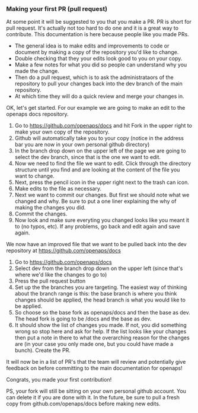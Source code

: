 ### Making your first PR (pull request)

At some point it will be suggested to you that you make a PR. PR is short for pull request. 
It's actually not too hard to do one and it is a great way to contribute. This documentation is here because people like you made PRs.

* The general idea is to make edits and improvements to code or document by making a copy of the repository you'd like to change. 
* Double checking that they your edits look good to you on your copy. 
* Make a few notes for what you did so people can understand why you made the change. 
* Then do a pull request, which is to ask the administrataors of the repository to pull your changes 
back into the dev branch of the main repository. 
* At which time they will do a quick review and merge your changes in.

OK, let's get started. For our example we are going to make an edit to the openaps docs repository.
    
1. Go to https://github.com/openaps/docs and hit Fork in the upper right to make your own copy of the repository.
2. Github will automatically take you to your copy (notice in the address bar you are now in your own personal github directory)
3. In the branch drop down on the upper left of the page we are going to select the dev branch, since that is the one we want to edit. 
4. Now we need to find the file we want to edit. Click through the directory structure until you find and are looking at the content of the file you want to change.
5. Next, press the pencil icon in the upper right next to the trash can icon.
6. Make edits to the file as necessary.
7. Next we want to commit our changes. But first we should note what we changed and why. Be sure to put a one liner explaining the why of making the changes you did.
8. Commit the changes.
9. Now look and make sure everyting you changed looks like you meant it to (no typos, etc). If any problems, go back and edit again and save again.

We now have an improved file that we want to be pulled back into the dev repository at https://github.com/openaps/docs

1. Go to https://github.com/openaps/docs
2. Select dev from the branch drop down on the upper left (since that's where we'd like the changes to go to)
3. Press the pull request button
4. Set up the the branches you are targeting. The easiest way of thinking about the branch range is this: the base branch is where you think changes should be applied, the head branch is what you would like to be applied.
5. So choose so the base fork as openaps/docs and then the base as dev. The head fork is going to be <youraccount>/docs and the base as dev. 
6. It should show the list of changes you made. If not, you did something wrong so stop here and ask for help. If the list looks like your changes then put a note in there to what the overarching reason for the changes are (in your case you only made one, but you could have made a bunch). Create the PR.

It will now be in a list of PR's that the team will review and potentially give feedback on before committing to the main documentation for openaps!

Congrats, you made your first contribution!

PS, your fork will still be sitting on your own personal github account. You can delete it if you are done with it. In the future, be sure to pull a fresh copy from github.com/openaps/docs before making new edits.
